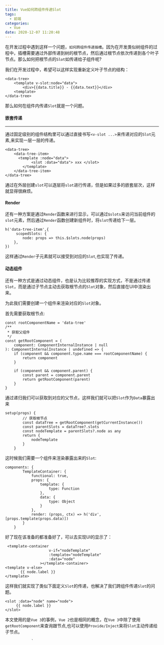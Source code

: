```yaml
---
title: Vue如何跨组件传递Slot
tags:
  - 前端
categories:
  - Vue
date: 2020-12-07 11:20:48
---
```


在开发过程中遇到这样一个问题，`如何跨组件传递插槽`。因为在开发类似树组件的过程中，插槽需要通过外部传递到树的根节点，然后通过根节点依次传递到各个叶子节点。那么如何把根节点的`Slot`如传递给子组件呢?


我们在开发过程中，希望可以这样实现重新定义叶子节点的结构：

```vue
<data-tree>
	<template v-slot:node="data">
    	<div>{{data.title}} - {{data.text}}</div>
    <template>
</data-tree>
```

那么如何在组件内传递`Slot`就是一个问题。


#### 嵌套传递
---

通过固定级别的组件结构里可以通过直接书写`<v-slot ...>`来传递对应的`Slot`元素,来实现一层一层的传递。


```
<data-tree>
	<data-tree-item>
      <template :node="data">
            <slot :data="data"> xxx </slot>
        </template>
    </data-tree-item>
</data-tree>
```

通过在外层创建`slot`可以逐层将`slot`进行传递，但是如果过多的嵌套层次，这样就显得很麻烦。

#### Render

还有一种方案是通过`Render`函数来进行显示，可以通过`$slots`来访问当前组件的`slot`元素，然后通过`Render`函数创建新组件时，将`slot`传递给下一层。

```
h('data-tree-item',{
	 scopedSlots: {
      	node: props => this.$slots.node(props)
    },
})
```

这样通过`Render`子元素就可以接受到对应的`Slot`,也实现了传递。

#### 动态组件

还有一种方式是通过动态组件，也是认为比较推荐的实现方式，不是通过传递`Slot`，而是通过子节点主动去获取根节点的`Slot`对象，然后直接在UI中渲染出来。

为此我们需要创建一个组件来渲染对应的`Slot`对象。


首先需要获取根节点:

```
const rootComponentName = 'data-tree'
/**
 * 获取父组件
 */
const getRootComponent = (
    component: ComponentInternalInstance | null
): ComponentInternalInstance | undefined => {
    if (component && component.type.name === rootComponentName) {
        return component
    }

    if (component && component.parent) {
        const parent = component.parent
        return getRootComponent(parent)
    }
}
```

通过递归我们可以获取到对应的父节点，这样我们就可以把`Slot`作为`Data`暴露出来

```
setup(props) {
        // 获取根节点
        const dataTree = getRootComponent(getCurrentInstance())
        const parentSlots = dataTree?.slots
        const nodeTemplate = parentSlots?.node as any
        return {
            nodeTemplate
        }
    } 
```

这时候我们需要一个组件来渲染暴露出来的`Slot`:

```
components: {
        TemplateContainer: {
            functional: true,
            props: {
                template: {
                    type: Function
                },
                data: {
                    type: Object
                }
            },
            render: (props, ctx) => h('div', [props.template(props.data)])
        }
    }
```

好了现在该准备的都准备好了，可以去实现UI的显示了：

```
 <template-container
                    v-if="nodeTemplate"
                    :template="nodeTemplate"
                    :data="node"
                ></template-container>
<template v-else>
       {{ node.label }}
</template>
```

这样我们就实现了类似下面定义`Slot`的传递，也解决了我们跨组件传递`Slot`的问题。

```
<slot :data="node" name="node">
	 {{ node.label }}
</slot>
```

本文使用的是`Vue 3`的事例，`Vue 2`也是相同的概念，在`Vue 3`中除了使用`getRootComponent`来查询跟节点,也可以使用`Provide/Inject`来将`Slot`主动传递给子节点。






                `





